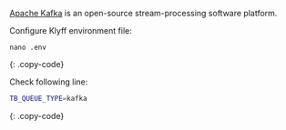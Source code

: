 [Apache Kafka](https://kafka.apache.org/) is an open-source stream-processing software platform.

Configure Klyff environment file:

```text
nano .env
```
{: .copy-code}

Check following line:

```bash
TB_QUEUE_TYPE=kafka
```
{: .copy-code}
